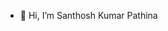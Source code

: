- 👋 Hi, I’m Santhosh Kumar Pathina


<!---
SanthoshKumarHitter/SanthoshKumarHitter is a ✨ special ✨ repository because its `README.md` (this file) appears on your GitHub profile.
You can click the Preview link to take a look at your changes.
--->
